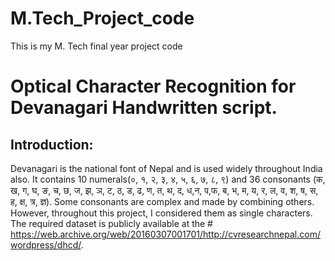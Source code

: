 # M.Tech_Project_code
This is my M. Tech final year project code

# Optical Character Recognition for Devanagari Handwritten script.
## Introduction: 
Devanagari is the national font of Nepal and is used widely throughout India also. It contains 10 numerals(०, १, २, ३, ४, ५, ६, ७, ८, ९) and 36 consonants (क, ख, ग, घ, ङ, च, छ, ज, झ, ञ, ट, ठ, ड, ढ, ण, त, थ, द, ध,न, प,फ, ब, भ, म, य, र, ल, व, श, ष, स, ह, क्ष, त्र, ज्ञ). Some consonants are complex and made by combining others. However, throughout this project, I considered them as single characters. The required dataset is publicly available at the # https://web.archive.org/web/20160307001701/http://cvresearchnepal.com/wordpress/dhcd/.

